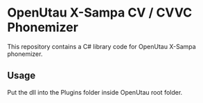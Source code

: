 # OpenUtau X-Sampa CV / CVVC Phonemizer
This repository contains a C# library code for OpenUtau X-Sampa phonemizer.

## Usage
Put the dll into the Plugins folder inside OpenUtau root folder.
